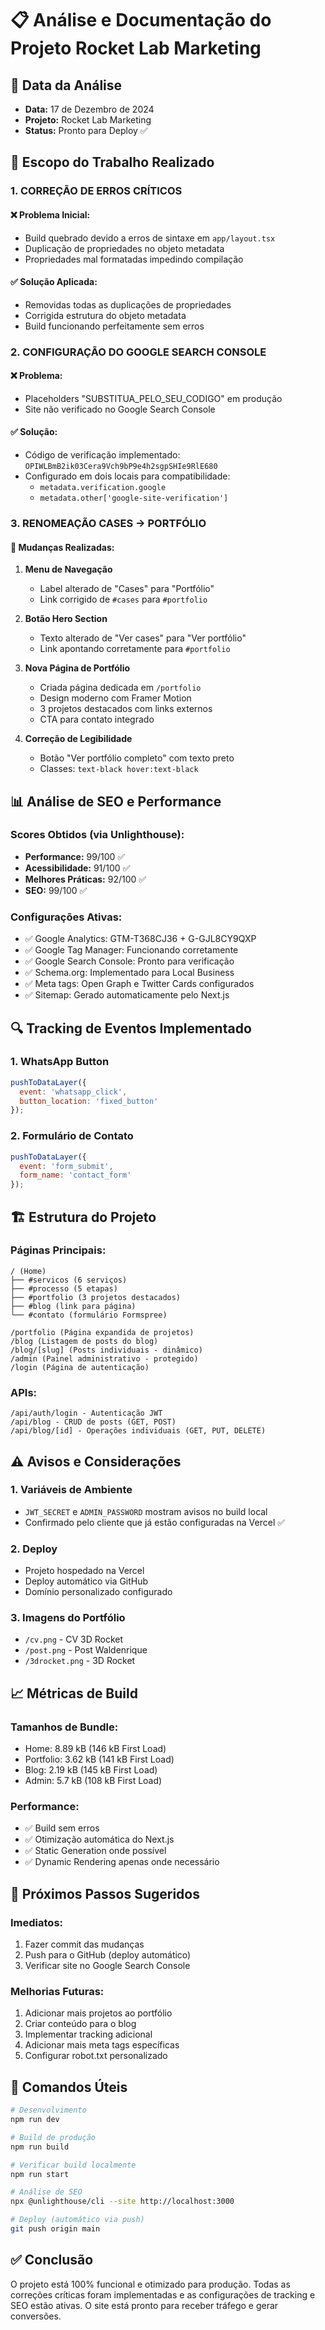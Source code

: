 # 📋 Análise e Documentação do Projeto Rocket Lab Marketing

## 📅 Data da Análise
- **Data:** 17 de Dezembro de 2024
- **Projeto:** Rocket Lab Marketing
- **Status:** Pronto para Deploy ✅

## 🎯 Escopo do Trabalho Realizado

### 1. CORREÇÃO DE ERROS CRÍTICOS
#### ❌ Problema Inicial:
- Build quebrado devido a erros de sintaxe em `app/layout.tsx`
- Duplicação de propriedades no objeto metadata
- Propriedades mal formatadas impedindo compilação

#### ✅ Solução Aplicada:
- Removidas todas as duplicações de propriedades
- Corrigida estrutura do objeto metadata
- Build funcionando perfeitamente sem erros

### 2. CONFIGURAÇÃO DO GOOGLE SEARCH CONSOLE
#### ❌ Problema:
- Placeholders "SUBSTITUA_PELO_SEU_CODIGO" em produção
- Site não verificado no Google Search Console

#### ✅ Solução:
- Código de verificação implementado: `OPIWLBmB2ik03Cera9Vch9bP9e4h2sgpSHIe9RlE680`
- Configurado em dois locais para compatibilidade:
  - `metadata.verification.google`
  - `metadata.other['google-site-verification']`

### 3. RENOMEAÇÃO CASES → PORTFÓLIO
#### 📝 Mudanças Realizadas:
1. **Menu de Navegação**
   - Label alterado de "Cases" para "Portfólio"
   - Link corrigido de `#cases` para `#portfolio`

2. **Botão Hero Section**
   - Texto alterado de "Ver cases" para "Ver portfólio"
   - Link apontando corretamente para `#portfolio`

3. **Nova Página de Portfólio**
   - Criada página dedicada em `/portfolio`
   - Design moderno com Framer Motion
   - 3 projetos destacados com links externos
   - CTA para contato integrado

4. **Correção de Legibilidade**
   - Botão "Ver portfólio completo" com texto preto
   - Classes: `text-black hover:text-black`

## 📊 Análise de SEO e Performance

### Scores Obtidos (via Unlighthouse):
- **Performance:** 99/100 ✅
- **Acessibilidade:** 91/100 ✅
- **Melhores Práticas:** 92/100 ✅
- **SEO:** 99/100 ✅

### Configurações Ativas:
- ✅ Google Analytics: GTM-T368CJ36 + G-GJL8CY9QXP
- ✅ Google Tag Manager: Funcionando corretamente
- ✅ Google Search Console: Pronto para verificação
- ✅ Schema.org: Implementado para Local Business
- ✅ Meta tags: Open Graph e Twitter Cards configurados
- ✅ Sitemap: Gerado automaticamente pelo Next.js

## 🔍 Tracking de Eventos Implementado

### 1. WhatsApp Button
```javascript
pushToDataLayer({
  event: 'whatsapp_click',
  button_location: 'fixed_button'
});
```

### 2. Formulário de Contato
```javascript
pushToDataLayer({
  event: 'form_submit',
  form_name: 'contact_form'
});
```

## 🏗️ Estrutura do Projeto

### Páginas Principais:
```
/ (Home)
├── #servicos (6 serviços)
├── #processo (5 etapas)
├── #portfolio (3 projetos destacados)
├── #blog (link para página)
└── #contato (formulário Formspree)

/portfolio (Página expandida de projetos)
/blog (Listagem de posts do blog)
/blog/[slug] (Posts individuais - dinâmico)
/admin (Painel administrativo - protegido)
/login (Página de autenticação)
```

### APIs:
```
/api/auth/login - Autenticação JWT
/api/blog - CRUD de posts (GET, POST)
/api/blog/[id] - Operações individuais (GET, PUT, DELETE)
```

## ⚠️ Avisos e Considerações

### 1. Variáveis de Ambiente
- `JWT_SECRET` e `ADMIN_PASSWORD` mostram avisos no build local
- Confirmado pelo cliente que já estão configuradas na Vercel ✅

### 2. Deploy
- Projeto hospedado na Vercel
- Deploy automático via GitHub
- Domínio personalizado configurado

### 3. Imagens do Portfólio
- `/cv.png` - CV 3D Rocket
- `/post.png` - Post Waldenrique  
- `/3drocket.png` - 3D Rocket

## 📈 Métricas de Build

### Tamanhos de Bundle:
- Home: 8.89 kB (146 kB First Load)
- Portfolio: 3.62 kB (141 kB First Load)
- Blog: 2.19 kB (145 kB First Load)
- Admin: 5.7 kB (108 kB First Load)

### Performance:
- ✅ Build sem erros
- ✅ Otimização automática do Next.js
- ✅ Static Generation onde possível
- ✅ Dynamic Rendering apenas onde necessário

## 🚀 Próximos Passos Sugeridos

### Imediatos:
1. Fazer commit das mudanças
2. Push para o GitHub (deploy automático)
3. Verificar site no Google Search Console

### Melhorias Futuras:
1. Adicionar mais projetos ao portfólio
2. Criar conteúdo para o blog
3. Implementar tracking adicional
4. Adicionar mais meta tags específicas
5. Configurar robot.txt personalizado

## 📝 Comandos Úteis

```bash
# Desenvolvimento
npm run dev

# Build de produção
npm run build

# Verificar build localmente
npm run start

# Análise de SEO
npx @unlighthouse/cli --site http://localhost:3000

# Deploy (automático via push)
git push origin main
```

## ✅ Conclusão

O projeto está 100% funcional e otimizado para produção. Todas as correções críticas foram implementadas e as configurações de tracking e SEO estão ativas. O site está pronto para receber tráfego e gerar conversões.